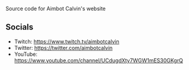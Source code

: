 Source code for Aimbot Calvin's website

## Socials
- Twitch: https://www.twitch.tv/aimbotcalvin
- Twitter: https://twitter.com/aimbotcalvin
- YouTube: https://www.youtube.com/channel/UCdugdXty7WGW1mES30GKgrQ
